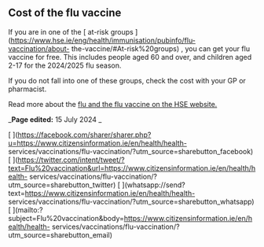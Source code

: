 ##  Cost of the flu vaccine

If you are in one of the [ at-risk groups
](https://www.hse.ie/eng/health/immunisation/pubinfo/flu-vaccination/about-
the-vaccine/#At-risk%20groups) , you can get your flu vaccine for free. This
includes people aged 60 and over, and children aged 2-17 for the 2024/2025 flu
season.

If you do not fall into one of these groups, check the cost with your GP or
pharmacist.

Read more about the [ flu and the flu vaccine on the HSE website.
](https://www2.hse.ie/conditions/flu/)

_**Page edited:** 15 July 2024 _

[
](https://facebook.com/sharer/sharer.php?u=https://www.citizensinformation.ie/en/health/health-
services/vaccinations/flu-vaccination/?utm_source=sharebutton_facebook) [
](https://twitter.com/intent/tweet/?text=Flu%20vaccination&url=https://www.citizensinformation.ie/en/health/health-
services/vaccinations/flu-vaccination/?utm_source=sharebutton_twitter) [
](whatsapp://send?text=https://www.citizensinformation.ie/en/health/health-
services/vaccinations/flu-vaccination/?utm_source=sharebutton_whatsapp) [
](mailto:?subject=Flu%20vaccination&body=https://www.citizensinformation.ie/en/health/health-
services/vaccinations/flu-vaccination/?utm_source=sharebutton_email) [
](javascript:void\(0\))
